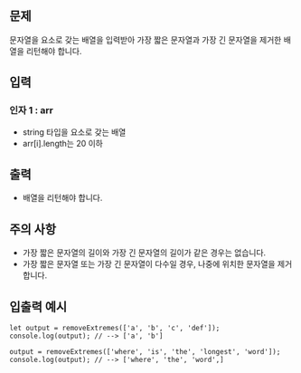 ## 문제

문자열을 요소로 갖는 배열을 입력받아 가장 짧은 문자열과 가장 긴 문자열을 제거한 배열을 리턴해야 합니다.

## 입력

### 인자 1 : arr
- string 타입을 요소로 갖는 배열
- arr[i].length는 20 이하

## 출력

- 배열을 리턴해야 합니다.

## 주의 사항
- 가장 짧은 문자열의 길이와 가장 긴 문자열의 길이가 같은 경우는 없습니다.
- 가장 짧은 문자열 또는 가장 긴 문자열이 다수일 경우, 나중에 위치한 문자열을 제거합니다.

## 입출력 예시

```
let output = removeExtremes(['a', 'b', 'c', 'def']);
console.log(output); // --> ['a', 'b']

output = removeExtremes(['where', 'is', 'the', 'longest', 'word']);
console.log(output); // --> ['where', 'the', 'word',]
```